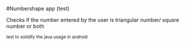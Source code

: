 #Numbershape app (test)

Checks if the number entered by the user is triangular number/ square number or both



<sub>test to solidify the java usage in android